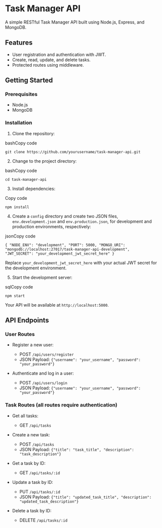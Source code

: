 # Task Manager API

A simple RESTful Task Manager API built using Node.js, Express, and MongoDB.

## Features

-   User registration and authentication with JWT.
-   Create, read, update, and delete tasks.
-   Protected routes using middleware.

## Getting Started

### Prerequisites

-   Node.js
-   MongoDB

### Installation

1.  Clone the repository:

bashCopy code

`git clone https://github.com/yourusername/task-manager-api.git` 

2.  Change to the project directory:

bashCopy code

`cd task-manager-api` 

3.  Install dependencies:

Copy code

`npm install` 

4.  Create a `config` directory and create two JSON files, `env.development.json` and `env.production.json`, for development and production environments, respectively:

jsonCopy code

`{
  "NODE_ENV": "development",
  "PORT": 5000,
  "MONGO_URI": "mongodb://localhost:27017/task-manager-api-development",
  "JWT_SECRET": "your_development_jwt_secret_here"
}` 

Replace `your_development_jwt_secret_here` with your actual JWT secret for the development environment.

5.  Start the development server:

sqlCopy code

`npm start` 

Your API will be available at `http://localhost:5000`.

## API Endpoints

### User Routes

-   Register a new user:
    
    -   POST `/api/users/register`
    -   JSON Payload: `{"username": "your_username", "password": "your_password"}`
-   Authenticate and log in a user:
    
    -   POST `/api/users/login`
    -   JSON Payload: `{"username": "your_username", "password": "your_password"}`

### Task Routes (all routes require authentication)

-   Get all tasks:
    
    -   GET `/api/tasks`
-   Create a new task:
    
    -   POST `/api/tasks`
    -   JSON Payload: `{"title": "task_title", "description": "task_description"}`
-   Get a task by ID:
    
    -   GET `/api/tasks/:id`
-   Update a task by ID:
    
    -   PUT `/api/tasks/:id`
    -   JSON Payload: `{"title": "updated_task_title", "description": "updated_task_description"}`
-   Delete a task by ID:
    
    -   DELETE `/api/tasks/:id`
